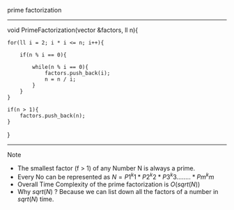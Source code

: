 prime factorization
<hr/>
void PrimeFactorization(vector<ll> &factors, ll n){
    
    for(ll i = 2; i * i <= n; i++){

        if(n % i == 0){

            while(n % i == 0){
                factors.push_back(i);
                n = n / i;
            }
        }
    }

    if(n > 1){
        factors.push_back(n);
    }
}
<hr/>

> [!NOTE]
> - The smallest factor (f > 1) of any Number N is always a prime.
> - Every No can be represented as $N = P1^k1 * P2^k2 * P3^k3 ........ *Pm^km$
> - Overall Time Complexity of the prime factorization is $O(sqrt{(N)})$
> - Why $sqrt{(N)}$ ? Because we can list down all the factors of a number in $sqrt{(N)}$ time. 
